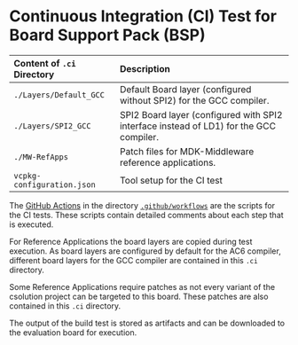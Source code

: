 # Continuous Integration (CI) Test for Board Support Pack (BSP)

Content of `.ci` Directory   | Description
:----------------------------|:-----------------
`./Layers/Default_GCC`       | Default Board layer (configured without SPI2) for the GCC compiler.
`./Layers/SPI2_GCC`          | SPI2 Board layer (configured with SPI2 interface instead of LD1) for the GCC compiler.
`./MW-RefApps`               | Patch files for MDK-Middleware reference applications.
`vcpkg-configuration.json`   | Tool setup for the CI test

The [GitHub Actions](https://github.com/Open-CMSIS-Pack/STM32F746G-DISCO_BSP/tree/main/README.md#github-actions) in the directory [`.github/workflows`](https://github.com/Open-CMSIS-Pack/STM32F746G-DISCO_BSP/tree/main/.github/workflows) are the scripts for the CI tests. These scripts contain detailed comments about each step that is executed.

For Reference Applications the board layers are copied during test execution. As board layers are configured by default for the AC6 compiler, different board layers for the GCC compiler are contained in this `.ci` directory.

Some Reference Applications require patches as not every variant of the csolution project can be targeted to this board. These patches are also contained in this `.ci` directory.

The output of the build test is stored as artifacts and can be downloaded to the evaluation board for execution.
